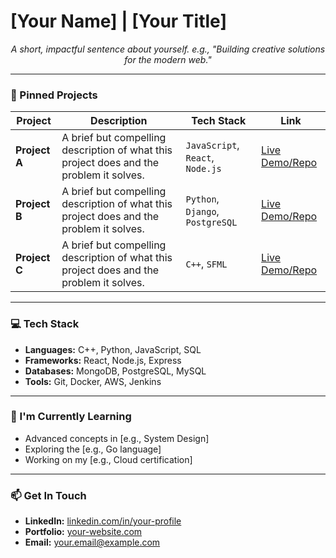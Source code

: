 # [Your Name] | [Your Title]

<p align="center">
  <em>A short, impactful sentence about yourself. e.g., "Building creative solutions for the modern web."</em>
</p>

---

### 📌 Pinned Projects

| Project | Description | Tech Stack | Link |
|---------|-------------|------------|------|
| **Project A** | A brief but compelling description of what this project does and the problem it solves. | `JavaScript`, `React`, `Node.js` | [Live Demo/Repo](http://) |
| **Project B** | A brief but compelling description of what this project does and the problem it solves. | `Python`, `Django`, `PostgreSQL` | [Live Demo/Repo](http://) |
| **Project C** | A brief but compelling description of what this project does and the problem it solves. | `C++`, `SFML` | [Live Demo/Repo](http://) |

---

### 💻 Tech Stack

- **Languages:** C++, Python, JavaScript, SQL
- **Frameworks:** React, Node.js, Express
- **Databases:** MongoDB, PostgreSQL, MySQL
- **Tools:** Git, Docker, AWS, Jenkins

---

### 🌱 I'm Currently Learning

- Advanced concepts in [e.g., System Design]
- Exploring the [e.g., Go language]
- Working on my [e.g., Cloud certification]

---

### 📫 Get In Touch

- **LinkedIn:** [linkedin.com/in/your-profile](https://linkedin.com/in/your-profile)
- **Portfolio:** [your-website.com](https://your-website.com)
- **Email:** [your.email@example.com](mailto:your.email@example.com)
